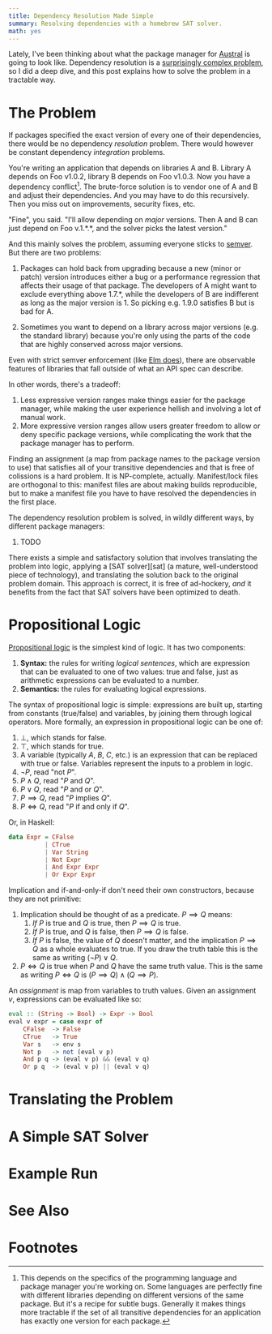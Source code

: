 ```yaml
---
title: Dependency Resolution Made Simple
summary: Resolving dependencies with a homebrew SAT solver.
math: yes
---
```


Lately, I've been thinking about what the package manager for [Austral][austral] is going to look like. Dependency resolution is a [surprisingly complex problem][np], so I did a deep dive, and this post explains how to solve the problem in a tractable way.

[austral]: https://austral-lang.org/
[np]: https://research.swtch.com/version-sat

# The Problem

If packages specified the exact version of every one of their dependencies, there would be no dependency _resolution_ problem. There would however be constant dependency _integration_ problems.

You're writing an application that depends on libraries A and B. Library A depends on Foo v1.0.2, library B depends on Foo v1.0.3. Now you have a dependency conflict[^same]. The brute-force solution is to vendor one of A and B and adjust their dependencies. And you may have to do this recursively. Then you miss out on improvements, security fixes, etc.

"Fine", you said. "I'll allow depending on _major_ versions. Then A and B can just depend on Foo v.1.\*.\*, and the solver picks the latest version."

And this mainly solves the problem, assuming everyone sticks to [semver]. But there are two problems:

[semver]: https://semver.org/

1. Packages can hold back from upgrading because a new (minor or patch) version introduces either a bug or a performance regression that affects their usage of that package. The developers of A might want to exclude everything above 1.7.\*, while the developers of B are indifferent as long as the major version is 1. So picking e.g. 1.9.0 satisfies B but is bad for A.

2. Sometimes you want to depend on a library across major versions (e.g. the standard library) because you're only using the parts of the code that are highly conserved across major versions.

Even with strict semver enforcement (like [Elm does][elm]), there are observable features of libraries that fall outside of what an API spec can describe.

[elm]: https://elm-lang.org/

In other words, there's a tradeoff:

1. Less expressive version ranges make things easier for the package manager, while making the user experience hellish and involving a lot of manual work.
1. More expressive version ranges allow users greater freedom to allow or deny specific package versions, while complicating the work that the package manager has to perform.

Finding an assignment (a map from package names to the package version to use) that satisfies all of your transitive dependencies and that is free of colissions is a hard problem. It is NP-complete, actually. Manifest/lock files are orthogonal to this: manifest files are about making builds reproducible, but to make a manifest file you have to have resolved the dependencies in the first place.

The dependency resolution problem is solved, in wildly different ways, by different package managers:

1. TODO

There exists a simple and satisfactory solution that involves translating the problem into logic, applying a [SAT solver][sat] (a mature, well-understood piece of technology), and translating the solution back to the original problem domain. This approach is correct, it is free of ad-hockery, _and_ it benefits from the fact that SAT solvers have been optimized to death.

# Propositional Logic

[Propositional logic][proplog] is the simplest kind of logic. It has two components:

[proplog]: https://en.wikipedia.org/wiki/Propositional_calculus

1. **Syntax:** the rules for writing _logical sentences_, which are expression that can be evaluated to one of two values: true and false, just as arithmetic expressions can be evaluated to a number.
2. **Semantics:** the rules for evaluating logical expressions.

The syntax of propositional logic is simple: expressions are built up, starting from constants (true/false) and variables, by joining them through logical operators. More formally, an expression in propositional logic can be one of:

1. $\bot$, which stands for false.
1. $\top$, which stands for true.
1. A variable (typically $A$, $B$, $C$, etc.) is an expression that can be replaced with true or false. Variables represent the inputs to a problem in logic.
1. $\neg P$, read "not $P$".
1. $P \land Q$, read "$P$ and $Q$".
1. $P \lor Q$, read "$P$ and or $Q$".
1. $P \implies Q$, read "$P$ implies $Q$".
1. $P \iff Q$, read "$P$ if and only if $Q$".

Or, in Haskell:

```haskell
data Expr = CFalse
          | CTrue
          | Var String
          | Not Expr
          | And Expr Expr
          | Or Expr Expr
```

Implication and if-and-only-if don't need their own constructors, because they are not primitive:

1. Implication should be thought of as a predicate. $P \implies Q$ means:
    1. _If_ $P$ is true and $Q$ is true, then $P \implies Q$ is true.
    2. _If_ $P$ is true, and $Q$ is false, then $P \implies Q$ is false.
    3. _If_ $P$ is false, the value of $Q$ doesn't matter, and the implication $P \implies Q$ as a whole evaluates to true.
  If you draw the truth table this is the same as writing $(\neg P) \lor Q$.
1. $P \iff Q$ is true when $P$ and $Q$ have the same truth value. This is the same as writing $P \iff Q$ is $(P \implies Q) \land (Q \implies P)$.

An _assignment_ is map from variables to truth values. Given an assignment $v$, expressions can be evaluated like so:

```haskell
eval :: (String -> Bool) -> Expr -> Bool
eval v expr = case expr of
    CFalse  -> False
    CTrue   -> True
    Var s   -> env s
    Not p   -> not (eval v p)
    And p q -> (eval v p) && (eval v q)
    Or p q  -> (eval v p) || (eval v q)
```

# Translating the Problem

# A Simple SAT Solver

# Example Run

# See Also

# Footnotes

[^same]:
    This depends on the specifics of the programming language and package manager you're working on. Some languages are perfectly fine with different libraries depending on different versions of the same package. But it's a recipe for subtle bugs. Generally it makes things more tractable if the set of all transitive dependencies for an application has exactly one version for each package.
